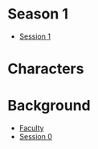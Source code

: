 <!-- TITLE: Phoenix Academy Brazil -->
<!-- SUBTITLE: A quick summary of PA Brazil -->
# Season 1
* [Session 1](pa-brazil/session-1)
# Characters
# Background
* [Faculty](pa-brazil/faculty)
* [Session 0](pa-brazil/session-0)